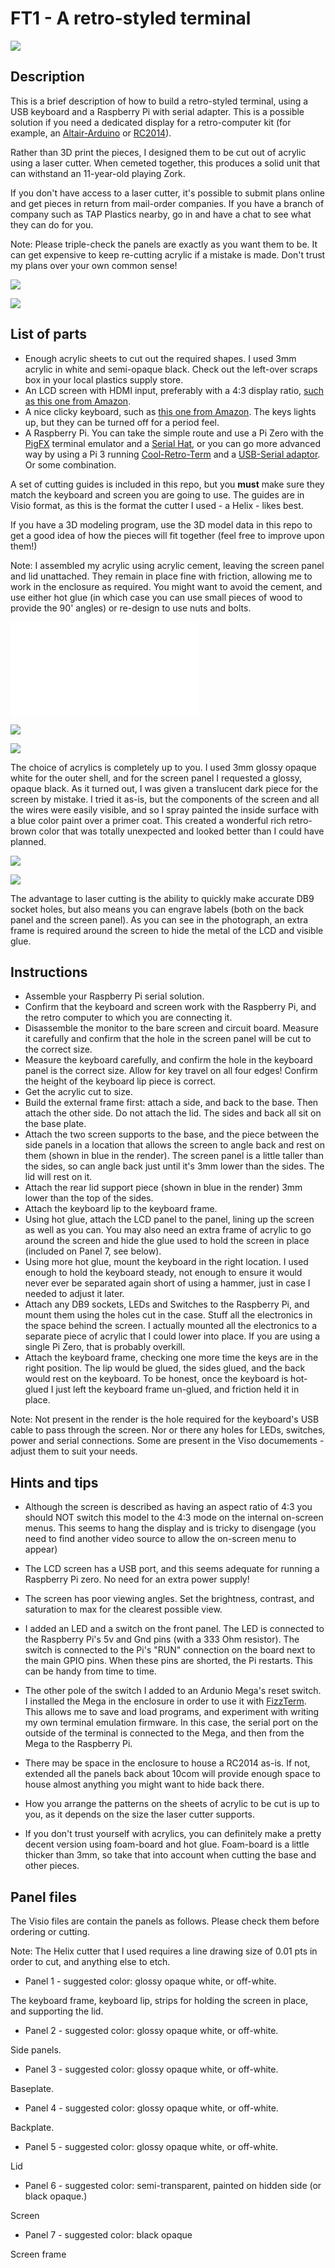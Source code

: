 # FT1 - A retro-styled terminal


![](photo1.jpg)

## Description

This is a brief description of how to build a retro-styled terminal, using a USB keyboard and a Raspberry Pi with serial adapter. This is a possible solution if you need a dedicated display for a retro-computer kit (for example, an [Altair-Arduino](https://www.altairduino.com) or [RC2014](https://rc2014.co.uk)).

Rather than 3D print the pieces, I designed them to be cut out of acrylic using a laser cutter. When cemeted together, this produces a solid unit that can withstand an 11-year-old playing Zork.

If you don't have access to a laser cutter, it's possible to submit plans online and get pieces in return from mail-order companies. If you have a branch of company such as TAP Plastics nearby, go in and have a chat to see what they can do for you. 

Note: Please triple-check the panels are exactly as you want them to be. It can get expensive to keep re-cutting acrylic if a mistake is made. Don't trust my plans over your own common sense!

![](render01.png)

![](render02.png)

## List of parts

* Enough acrylic sheets to cut out the required shapes. I used 3mm acrylic in white and semi-opaque black. Check out the left-over scraps box in your local plastics supply store.
* An LCD screen with HDMI input, preferably with a 4:3 display ratio, [such as this one from Amazon](https://www.amazon.com/gp/product/B01FHDL1DE).
* A nice clicky keyboard, such as [this one from Amazon](https://www.amazon.com/gp/product/B071W16NVZ). The keys lights up, but they can be turned off for a period feel.
* A Raspberry Pi. You can take the simple route and use a Pi Zero with the [PigFX](https://github.com/fbergama/pigfx) terminal emulator and a [Serial Hat](https://thepihut.com/products/serial-pizero?variant=26469111240), or you can go more advanced way by using a Pi 3 running [Cool-Retro-Term](https://github.com/Swordfish90/cool-retro-term) and a [USB-Serial adaptor](https://thepihut.com/products/adafruit-usb-serial-converter-ft232rl). Or some combination.

A set of cutting guides is included in this repo, but you **must** make sure they match the keyboard and screen you are going to use. The guides are in Visio format, as this is the format the cutter I used - a Helix - likes best. 

If you have a 3D modeling program, use the 3D model data in this repo to get a good idea of how the pieces will fit together (feel free to improve upon them!)

Note: I assembled my acrylic using acrylic cement, leaving the screen panel and lid unattached. They remain in place fine with friction, allowing me to work in the enclosure as required. You might want to avoid the cement, and use either hot glue (in which case you can use small pieces of wood to provide the 90' angles) or re-design to use  nuts and bolts.

![](Terminal.dae)

![](render03.png)

![](render04.png)

The choice of acrylics is completely up to you. I used 3mm glossy opaque white for the outer shell, and for the screen panel I requested a glossy, opaque black. As it turned out, I was given a translucent dark piece for the screen by mistake. I tried it as-is, but the components of the screen and all the wires were easily visible, and so I spray painted the inside surface with a blue color paint over a primer coat. This created a wonderful rich retro-brown color that was totally unexpected and looked better than I could have planned.

![](photo2.jpg)

![](photo3.jpg)

The advantage to laser cutting is the ability to quickly make accurate DB9 socket holes, but also means you can engrave labels (both on the back panel and the screen panel). As you can see in the photograph, an extra frame is required around the screen to hide the metal of the LCD and visible glue.

## Instructions

* Assemble your Raspberry Pi serial solution.
* Confirm that the keyboard and screen work with the Raspberry Pi, and the retro computer to which you are connecting it.
* Disassemble the monitor to the bare screen and circuit board. Measure it carefully and confirm that the hole in the screen panel will be cut to the correct size. 
* Measure the keyboard carefully, and confirm the hole in the keyboard panel is the correct size. Allow for key travel on all four edges! Confirm the height of the keyboard lip piece is correct.
* Get the acrylic cut to size.
* Build the external frame first: attach a side, and back to the base. Then attach the other side. Do not attach the lid. The sides and back all sit on the base plate.
* Attach the two screen supports to the base, and the piece between the side panels in a location that allows the screen to angle back and rest on them (shown in blue in the render). The screen panel is a little taller than the sides, so can angle back just until it's 3mm lower than the sides. The lid will rest on it.
* Attach the rear lid support piece (shown in blue in the render) 3mm lower than the top of the sides.
* Attach the keyboard lip to the keyboard frame.
* Using hot glue, attach the LCD panel to the panel, lining up the screen as well as you can. You may also need an extra frame of acrylic to go around the screen and hide the glue used to hold the screen in place (included on Panel 7, see below).
* Using more hot glue, mount the keyboard in the right location. I used enough to hold the keyboard steady, not enough to ensure it would never ever be separated again short of using a hammer, just in case I needed to adjust it later.
* Attach any DB9 sockets, LEDs and Switches to the Raspberry Pi, and mount them using the holes cut in the case. Stuff all the electronics in the space behind the screen. I actually mounted all the electronics to a separate piece of acrylic that I could lower into place. If you are using a single Pi Zero, that is probably overkill.
* Attach the keyboard frame, checking one more time the keys are in the right position. The lip would be glued, the sides glued, and the back would rest on the keyboard. To be honest, once the keyboard is hot-glued I just left the keyboard frame un-glued, and friction held it in place.

Note: Not present in the render is the hole required for the keyboard's USB cable to pass through the screen. Nor or there any holes for LEDs, switches, power and serial connections. Some are present in the Viso documements - adjust them to suit your needs.

## Hints and tips

* Although the screen is described as having an aspect ratio of 4:3 you should NOT switch this model to the 4:3 mode on the internal on-screen menus. This seems to hang the display and is tricky to disengage (you need to find another video source to allow the on-screen menu to appear)

* The LCD screen has a USB port, and this seems adequate for running a Raspberry Pi zero. No need for an extra power supply!

* The screen has poor viewing angles. Set the brightness, contrast, and saturation to max for the clearest possible view.

* I added an LED and a switch on the front panel. The LED is connected to the Raspberry Pi's 5v and Gnd pins (with a 333 Ohm resistor). The switch is connected to the Pi's "RUN" connection on the board next to the main GPIO pins. When these pins are shorted, the Pi restarts. This can be handy from time to time.

* The other pole of the switch I added to an Ardunio Mega's reset switch. I installed the Mega in the enclosure in order to use it with [FizzTerm](https://github.com/GrantMeStrength/FizzTerm). This allows me to save and load programs, and experiment with writing my own terminal emulation firmware. In this case, the serial port on the outside of the terminal is connected to the Mega, and then from the Mega to the Raspberry Pi.

* There may be space in the enclosure to house a RC2014 as-is. If not, extended all the panels back about 10com will provide enough space to house almost anything you might want to hide back there.

* How you arrange the patterns on the sheets of acrylic to be cut is up to you, as it depends on the size the laser cutter supports.

* If you don't trust yourself with acrylics, you can definitely make a pretty decent version using foam-board and hot glue. Foam-board is a little thicker than 3mm, so take that into account when cutting the base and other pieces.

## Panel files

The Visio files are contain the panels as follows. Please check them before ordering or cutting. 

Note: The Helix cutter that I used requires a line drawing size of 0.01 pts in order to cut, and anything else to etch.

* Panel 1 - suggested color: glossy opaque white, or off-white.

The keyboard frame, keyboard lip, strips for holding the screen in place, and supporting the lid.

* Panel 2 - suggested color: glossy opaque white, or off-white.

Side panels.

* Panel 3 - suggested color: glossy opaque white, or off-white.

Baseplate.

* Panel 4 - suggested color: glossy opaque white, or off-white.

Backplate.

* Panel 5 - suggested color: glossy opaque white, or off-white.

Lid

* Panel 6 - suggested color: semi-transparent, painted on hidden side (or black opaque.)

Screen 

* Panel 7 - suggested color: black opaque

Screen frame

